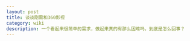 ```yaml
---
layout: post
title: 谈谈刚需和360影视
category: wiki
description: 一个看起来很简单的需求，做起来真的有那么困难吗，到底是怎么回事？
---
```


[X-Flowing]:    http://xff2016.club  "X-Flowing" 
